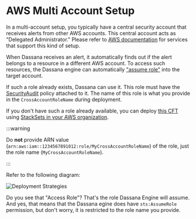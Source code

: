 # AWS Multi Account Setup

In a multi-account setup, you typically have a central security account that receives alerts from other AWS accounts. This central account acts as "Delegated Administrator." Please refer to [AWS documentation](https://docs.aws.amazon.com/organizations/latest/userguide/orgs_integrate_services_list.html) for services that support this kind of setup.

When Dassana receives an alert, it automatically finds out if the alert belongs to a resource in a different AWS account. To access such resources, the Dassana engine can automatically ["assume role"](https://docs.aws.amazon.com/IAM/latest/UserGuide/id_roles_common-scenarios_aws-accounts.html) into the target account.

If such a role already exists, Dassana can use it. This role must have the [SecurityAudit](https://console.aws.amazon.com/iam/home#policies/arn:aws:iam::aws:policy/SecurityAudit) policy attached to it. The name of this role is what you provide in the `CrossAccountRoleName` during deployment.

If you don't have such a role already available, you can deploy [this CFT](https://github.com/dassana-io/dassana/blob/main/content/pkg/cross-account-role.yaml) using [StackSets in your AWS organization](https://aws.amazon.com/blogs/aws/new-use-aws-cloudformation-stacksets-for-multiple-accounts-in-an-aws-organization/).

:::warning

Do **not** provide ARN value (`arn:aws:iam::1234567891012:role/MyCrossAccountRoleName`) of the role, just the role name (`MyCrossAccountRoleName`).

:::

Refer to the following diagram:

![Deployment Strategies](/img/getting-started/deploymentStrategy.png)

Do you see that "Access Role"? That's the role Dassana Engine will assume. And yes, that means that the Dassana egine does have `sts:AssumeRole` permission, but don't worry, it is restricted to the role name you provide.
